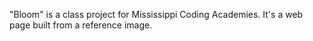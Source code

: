 "Bloom" is a class project for Mississippi Coding Academies. It's a web page built from a reference image.
